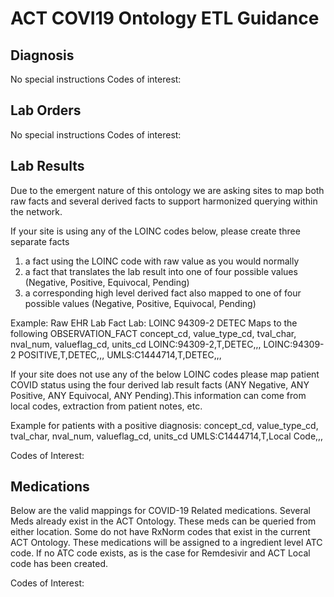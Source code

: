 # ACT COVI19 Ontology ETL Guidance
## Diagnosis
No special instructions
Codes of interest:


## Lab Orders
No special instructions
Codes of interest:


## Lab Results
Due to the emergent nature of this ontology we are asking sites to map both raw facts and several derived facts to support harmonized querying within the network.

If your site is using any of the LOINC codes below, please create three separate facts 
1) a fact using the LOINC code with raw value as you would normally 
2) a fact that translates the lab result into one of four possible values (Negative, Positive, Equivocal, Pending) 
3) a corresponding high level derived fact also mapped to one of four possible values (Negative, Positive, Equivocal, Pending)  

Example: Raw EHR Lab Fact Lab: LOINC 94309-2 DETEC
Maps to the following OBSERVATION_FACT
concept_cd, value_type_cd, tval_char, nval_num, valueflag_cd, units_cd 
LOINC:94309-2,T,DETEC,,,
LOINC:94309-2 POSITIVE,T,DETEC,,,
UMLS:C1444714,T,DETEC,,,

If your site does not use any of the below LOINC codes please map patient COVID status using the four derived lab result facts (ANY Negative, ANY Positive, ANY Equivocal, ANY Pending).This information can come from local codes, extraction from patient notes, etc. 

Example for patients with a positive diagnosis:
concept_cd, value_type_cd, tval_char, nval_num, valueflag_cd, units_cd 
UMLS:C1444714,T,Local Code,,,

Codes of Interest:



## Medications
Below are the valid mappings for COVID-19 Related medications. Several Meds already exist in the ACT Ontology. These meds can be queried from either location. Some do not have RxNorm codes that exist in the current ACT Ontology. These medications will be assigned to a ingredient level ATC code. If no ATC code exists, as is the case for Remdesivir and ACT Local code has been created.  

Codes of Interest:

